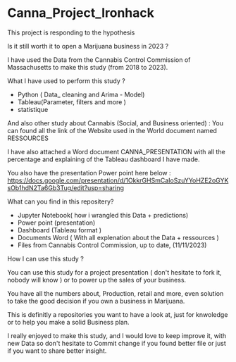 # Canna_Project_Ironhack

This project is responding to the hypothesis

Is it still worth it to open a Marijuana business in 2023 ?

I have used the Data from the Cannabis Control Commission of Massachusetts to make this study (from 2018 to 2023).

What I have used to perform this study ?

- Python ( Data_ cleaning and Arima - Model)
- Tableau(Parameter, filters and more )
- statistique 

And also other study about Cannabis (Social, and Business oriented) :
You can found all the link of the Website used in the World document named RESSOURCES 

I have also attached a Word document CANNA_PRESENTATION with all the percentage and explaining of the Tableau dashboard I have made.

You also have the presentation Power point here below : 
https://docs.google.com/presentation/d/1OkkrGHSmCaIoSzuYYoHZE2oGYKsOb1hdN2Ta6Gb3Tug/edit?usp=sharing

What can you find in this repositery?

- Jupyter Notebook( how i wrangled this Data + predictions)
- Power point (presentation)
- Dashboard (Tableau format )
- Documents Word ( With all explenation about the Data + ressources )
- Files from Cannabis Control Commission, up to date, (11/11/2023)

How I can use this study ?

You can use this study for a project presentation ( don't hesitate to fork it, nobody will know ) or to power up the sales of your business.

You have all the numbers about, Production, retail and more, even solution to take the good decision if you own a business in Marijuana.

This is definitly a repositories you want to have a look at, just for knwoledge or to help you make a solid Business plan.

I really enjoyed to make this study, and I would love to keep improve it, with new Data so don't hesitate to Commit change if you found better file or just if you want to share better insight.


